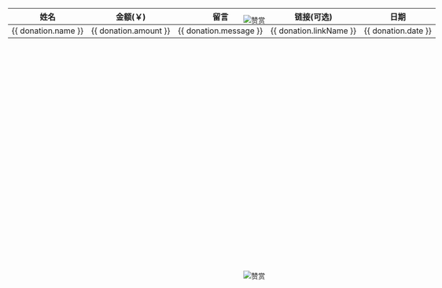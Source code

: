<script setup>
import { ref } from 'vue';

const list = [
    { name: 'Nico', amount:  50, date: '2025-08-22', message: '', link: 'https://nicowebgl.cn', linkName: '官网' },
  { name: 'giao66', amount:  20, date: '2025-08-31', message: '', link: 'https://github.com/giao66', linkName: 'github' },
  { name: '红叶舞秋山', amount:  100 + 200 + 20, date: '2025', message: '' },
  { name: '高登坤', amount:  50, date: '2025', message: '' },
  { name: '怎么了', amount:  100, date: '2025', message: '' },
  { name: '左手', amount:  88 + 66, date: '2025', message: '' },
  { name: '空id', amount:  20, date: '2025', message: '' },
  { name: '小白', amount:  10, date: '2025', message: '' },
  { name: 'wll', amount:  20, date: '2025', message: '' },
  { name: '好好吃饭', amount:  30, date: '2025', message: '' },
  { name: '天亮了', amount:  18.8, date: '2025', message: '' },
  { name: '神的王子', amount:  200, date: '2025-10-9', message: '' },
].sort((a, b) => new Date(b.date) - new Date(a.date))
const donations = ref(list);
</script>
<div class="content-container">
  <table>
    <thead>
      <tr>
        <th>姓名</th>
        <th>金额(￥)</th>
        <th>留言</th>
        <th>链接(可选)</th>
        <th>日期</th>
      </tr>
    </thead>
    <tbody>
      <tr v-for="(donation, index) in donations" :key="index">
        <td>{{ donation.name }}</td>
        <td>{{ donation.amount }}</td>
        <td>{{ donation.message }}</td>
        <td><a :href="donation.link" target="_blank">{{ donation.linkName }}</a></td>
        <td>{{ donation.date }}</td>
      </tr>
    </tbody>
  </table>
</div>

<div class="fixed-qrcode">
  <img src="https://z2586300277.github.io/3d-file-server/images/wx_star.png" alt="赞赏">
  <img src="https://z2586300277.github.io/3d-file-server/images/alipay.png" alt="赞赏">
</div>

<style scoped>
.content {
    padding: 0 !important;
}
table {
  width: 200% !important; /* 强制增加表格宽度 */
  margin-left: -30% !important; /* 居中表格 */
}
.fixed-qrcode {
  position: fixed;
  top: 80px;
  right:15%;
  height: 540px;
  width: 260px;
  display: flex;
  flex-direction: column;
  justify-content: space-between;
}
</style>
